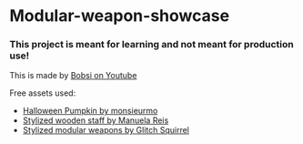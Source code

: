 # Modular-weapon-showcase
### This project is meant for learning and not meant for production use!
This is made by [Bobsi on Youtube](https://www.youtube.com/@BobsiDev)

Free assets used:
- [Halloween Pumpkin by monsieurmo](https://sketchfab.com/3d-models/halloween-pumpkin-4484260f38114ad0b78da570afc5116c)
- [Stylized wooden staff by Manuela Reis](https://sketchfab.com/3d-models/stylized-wood-staff-be964c8b493041cab15b449c9f966c25)
- [Stylized modular weapons by Glitch Squirrel](https://assetstore.unity.com/packages/3d/props/guns/stylized-modular-weapons-66573)
